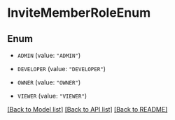 # InviteMemberRoleEnum

## Enum


* `ADMIN` (value: `"ADMIN"`)

* `DEVELOPER` (value: `"DEVELOPER"`)

* `OWNER` (value: `"OWNER"`)

* `VIEWER` (value: `"VIEWER"`)


[[Back to Model list]](../README.md#documentation-for-models) [[Back to API list]](../README.md#documentation-for-api-endpoints) [[Back to README]](../README.md)


